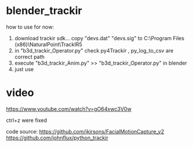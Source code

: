 # blender_trackir

how to use for now:
1. download trackir sdk... copy "devs.dat" "devs.sig" to C:\Program Files (x86)\NaturalPoint\TrackIR5
2. in "b3d_trackir_Operator.py" check py4Trackir , py_log_to_csv are correct path
3. execute "b3d_trackir_Anim.py" >> "b3d_trackir_Operator.py" in blender
4. just use

# video
https://www.youtube.com/watch?v=gO64xwc3V0w

ctrl+z were fixed


code source:
https://github.com/jkirsons/FacialMotionCapture_v2
https://github.com/johnflux/python_trackir
